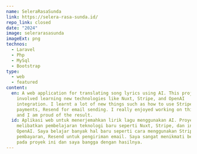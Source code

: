 ```yaml
---
name: SeleraRasaSunda
link: https://selera-rasa-sunda.id/
repo_link: closed
date: "2024"
image: selerarasasunda
imageExt: png
technos:
  - Laravel
  - Php
  - MySql
  - Bootstrap
type:
  - web
  - featured
content:
  en: A web application for translating song lyrics using AI. This project
    involved learning new technologies like Nuxt, Stripe, and OpenAI
    integration. I learnt a lot of new things such as how to use Stripe for
    payments, Resend for email sending. I really enjoyed working on this project
    and I am proud of the result.
  id: Aplikasi web untuk menerjemahkan lirik lagu menggunakan AI. Proyek ini
    melibatkan pembelajaran teknologi baru seperti Nuxt, Stripe, dan integrasi
    OpenAI. Saya belajar banyak hal baru seperti cara menggunakan Stripe untuk
    pembayaran, Resend untuk pengiriman email. Saya sangat menikmati bekerja
    pada proyek ini dan saya bangga dengan hasilnya.
---
```

